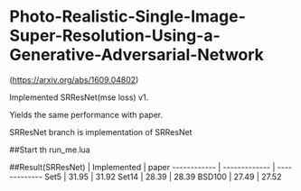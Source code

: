 # Photo-Realistic-Single-Image-Super-Resolution-Using-a-Generative-Adversarial-Network
(https://arxiv.org/abs/1609.04802)

Implemented SRResNet(mse loss) v1.

Yields the same performance with paper.

SRResNet branch is implementation of SRResNet

##Start
th run_me.lua

##Result(SRResNet)
 | Implemented | paper
------------ | ------------- | -------------
Set5 | 31.95 | 31.92
Set14 | 28.39 | 28.39
BSD100 | 27.49 | 27.52

